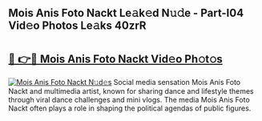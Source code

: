 ## Mois Anis Foto Nackt Le𝚊k𝚎d N𝚞𝚍e - Part-I04 Vid𝚎o Photos Le𝚊ks 40zrR

# <h2><a href="http://fb5j94w.evod.top/?m=Mois+Anis+Foto+Nackt">🔗 👉🔴 Mois Anis Foto Nackt Vid𝚎o Ph𝚘t𝚘s</a></h2>

[![Mois Anis Foto Nackt N𝚞d𝚎s](https://i.imgur.com/8V9OHl7.gif)](http://fb5j94w.evod.top/?m=Mois+Anis+Foto+Nackt)
Social media sensation Mois Anis Foto Nackt and multimedia artist, known for sharing dance and lifestyle themes through viral dance challenges and mini vlogs. The media Mois Anis Foto Nackt often plays a role in shaping the political agendas of public figures. 
